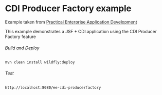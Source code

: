 CDI Producer Factory example  
=====================================
Example taken from [Practical Enterprise Application Development](http://www.itbuzzpress.com/ebooks/java-ee-7-development-on-wildfly.html)

This example demonstrates a JSF + CDI application using the CDI Producer Factory feature

###### Build and Deploy
```shell
mvn clean install wildfly:deploy
```

###### Test
```shell
http://localhost:8080/ee-cdi-producerfactory
```
